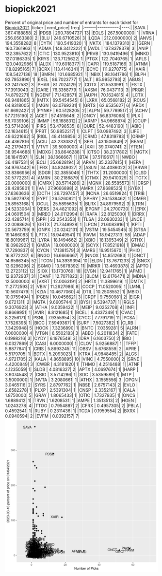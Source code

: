 # biopick2021
Percent of original price and number of entrants for each ticket for [Biopick2021](https://twitter.com/hashtag/Biopick2021)
|ticker |  nrml_price| freq|
|:------|-----------:|----:|
|SAVA   | 367.4188858|    2|
|PDSB   | 290.7894737|   13|
|EOLS   | 267.5000000|    1|
|VRNA   | 256.0563380|    2|
|BLU    | 249.6710526|    3|
|LQDA   | 212.0000000|    2|
|ANVS   | 194.3558282|    8|
|CYTK   | 190.5419320|    1|
|VKTX   | 184.1379310|    2|
|GERN   | 160.7361963|    1|
|ADMA   | 148.3412322|    1|
|AVDL   | 137.8378378|    3|
|ANIP   | 132.3957622|    1|
|CTIC   | 130.9523810|    1|
|PRVB   | 130.9419496|    1|
|MNKD   | 127.0186335|    1|
|KRYS   | 123.7125622|    1|
|PTGX   | 122.7040765|    1|
|APLS   | 120.0402986|    1|
|ALDX   | 119.6018377|    1|
|CAPR   | 119.5187166|    3|
|ATNM   | 118.8295165|    7|
|BCRX   | 113.4146341|    7|
|BCYC   | 111.9270775|    4|
|XAIR   | 108.5427136|   18|
|BMRN   | 101.6685921|    1|
|NBIX   |  98.1641786|    1|
|BLPH   |  92.7953890|    1|
|EXEL   |  86.7023777|    1|
|ALT    |  85.9952793|    2|
|ABUS   |  83.2417582|    3|
|PHAR   |  81.7024129|    2|
|CDTX   |  81.5533981|    1|
|FSTX   |  77.3913043|    2|
|DARE   |  76.3358779|    1|
|AXSM   |  76.0437113|    3|
|PRQR   |  74.8792271|    1|
|NGENF  |  71.1428571|    2|
|AUPH   |  70.1624815|    4|
|LCTX   |  69.9481865|    3|
|IMTX   |  69.5454545|    6|
|LXRX   |  65.0568182|    2|
|RCUS   |  64.8318005|    1|
|IMGN   |  63.0769231|    1|
|GRTS   |  62.6535627|    6|
|ARDX   |  61.6692427|    2|
|PYNKF  |  60.5128205|    2|
|ALPN   |  59.7769517|    2|
|ACHV   |  57.7215190|    2|
|ACET   |  57.4515648|    2|
|ONCY   |  56.8376068|    1|
|PLX    |  56.7039106|    2|
|IMMP   |  56.1688312|    2|
|ARMP   |  54.9668874|    2|
|OCUP   |  53.5714286|    1|
|PIRS   |  53.4798535|    8|
|QURE   |  52.4483190|    1|
|ABIO   |  52.1634615|    1|
|PPBT   |  50.9852217|    1|
|CLPT   |  50.0987492|    3|
|LIFE   |  49.6221662|    5|
|RIGL   |  48.4149856|    2|
|CRMD   |  47.8319783|    1|
|ORMP   |  46.4367816|    1|
|ACIU   |  43.2330827|    1|
|SEEL   |  43.1506849|    2|
|BEAM   |  42.2179437|    1|
|VTVT   |  39.5000000|    4|
|XXII   |  39.0740741|    2|
|YTEN   |  38.9544688|    1|
|MDXG   |  38.8646288|    1|
|CTSO   |  38.2317802|    1|
|MGTX   |  38.1841597|    1|
|SLN    |  38.1666667|    1|
|BTAI   |  37.5119617|    1|
|NWBO   |  36.4197531|    9|
|BCLI   |  35.6828194|    3|
|ARVN   |  35.2337815|    1|
|HEPA   |  34.9767442|    6|
|IFRX   |  34.8249027|    2|
|ASLN   |  34.4086022|    3|
|ARWR   |  33.8366956|    8|
|SDGR   |  32.3855046|    1|
|THTX   |  31.2000000|    1|
|CLSD   |  30.5772231|    4|
|AMRN   |  30.2186879|    1|
|CTMX   |  29.9410029|    3|
|TGTX   |  29.0000000|    8|
|CMRX   |  28.5714286|    2|
|MGNX   |  28.5585573|    1|
|CRSP   |  28.4285801|    1|
|IVA    |  27.9666898|    2|
|AMRX   |  27.8688525|    1|
|SYBX   |  27.6363636|    2|
|DCTH   |  26.7297457|    3|
|NCNA   |  26.6519824|    1|
|TRIB   |  26.5927978|    1|
|EYPT   |  26.5260821|    1|
|SPHRY  |  26.1538462|    1|
|OMER   |  25.8953168|    1|
|OCUL   |  25.5895635|    1|
|BLRX   |  24.8979592|    3|
|LTRN   |  24.5233064|    1|
|XERS   |  24.4821092|    8|
|EPGNF  |  24.2700730|    1|
|EPIX   |  24.0601504|    3|
|MREO   |  24.0112994|    8|
|RAFA   |  22.8125000|    1|
|DRRX   |  22.4285714|    1|
|SPPI   |  22.2543353|    1|
|TLSA   |  22.0930233|    1|
|JNCE   |  22.0088626|    1|
|GRTX   |  21.7348928|    1|
|LPCN   |  21.6083916|    1|
|KPTI   |  20.5673759|    9|
|GNPX   |  20.0242131|    3|
|VSTM   |  19.5454545|    3|
|STSA   |  19.1466083|    1|
|LPTX   |  18.9449541|   11|
|PAVM   |  18.9427313|   58|
|ADAP   |  18.8019967|   12|
|LYRA   |  18.1494662|    2|
|XBIO   |  18.1395349|    2|
|GTHX   |  18.0962922|    1|
|GMDA   |  18.0000000|    3|
|SCYX   |  17.8521618|    1|
|DMAC   |  17.7290837|    6|
|CYCN   |  17.1381579|    3|
|AMRS   |  16.9515670|    1|
|PHIO   |  16.8772237|    6|
|BNGO   |  16.6666667|    7|
|NNOX   |  14.8512683|    1|
|ONCT   |  14.6586345|   52|
|TCON   |  14.3939394|   10|
|ELDN   |  13.7671233|    2|
|SNGX   |  13.6296296|    2|
|SGMO   |  13.5678392|   11|
|MRKR   |  13.4693878|    2|
|APTO   |  13.2723112|   12|
|SIOX   |  13.1730769|   18|
|EVGN   |  12.9411765|    1|
|AFMD   |  12.9372937|   31|
|CANF   |  12.7071823|    2|
|BLCM   |  12.6176471|    2|
|MDNA   |  12.5000000|    6|
|VXRT   |  12.0063191|    2|
|HRTX   |  11.3899619|    1|
|DMTK   |  11.2772593|    2|
|VBIV   |  11.2627986|    8|
|COCP   |  11.0520095|    1|
|LMNL   |  10.5607479|    1|
|KZIA   |  10.4677060|    4|
|DTIL   |  10.2508552|    1|
|MBIO   |  10.0759494|    1|
|PGEN   |  10.0456621|    3|
|CRDF   |   9.7560981|    2|
|EIGR   |   9.6721311|    2|
|MGTA   |   9.6605744|    3|
|BYSI   |   9.5394737|    1|
|RGLS   |   9.3076923|    3|
|ATHA   |   9.0359422|    1|
|MEIP   |   9.0252708|    4|
|INFI   |   8.8669951|    1|
|AVIR   |   8.8121685|    1|
|BCEL   |   8.4337349|    1|
|CVAC   |   8.2256171|    1|
|PSNL   |   7.9355954|    3|
|CYCC   |   7.7791719|   11|
|PCSA   |   7.7526395|    1|
|BIOC   |   7.5949367|    1|
|SURF   |   7.5027382|    1|
|CLRB   |   7.3429948|    5|
|HOOK   |   7.3236890|    1|
|BNTC   |   7.0359281|    5|
|ALRN   |   7.0000000|    4|
|VTGN   |   6.5502183|    3|
|ABEO   |   6.2011834|    2|
|FATE   |   6.1998216|    3|
|CYDY   |   6.1976549|    3|
|IDRA   |   6.1603750|    2|
|IBIO   |   6.0327869|    2|
|CASI   |   6.0000000|    1|
|CLOV   |   5.9256887|    1|
|TFFP   |   5.8877841|    1|
|CRIS   |   5.8693245|   11|
|OBSV   |   5.6768559|    2|
|APRE   |   5.5179705|    1|
|BDTX   |   5.2093023|    1|
|KTRA   |   4.9848485|    2|
|ALGS   |   4.9721705|    2|
|KALA   |   4.8658895|   10|
|VINC   |   4.7550000|    2|
|SRNE   |   4.4200849|    3|
|CWBR   |   4.3181820|    1|
|THMO   |   4.2516488|    1|
|ATNF   |   4.1235059|    1|
|SLDB   |   4.0816327|    2|
|APTX   |   4.0697674|    1|
|HARP   |   3.9074548|    2|
|CBIO   |   3.5714286|    1|
|SDC    |   3.5359589|    1|
|MTP    |   3.5000000|    1|
|NVTA   |   3.2080661|    1|
|ATHX   |   3.1555556|    3|
|OPGN   |   3.0465116|    2|
|SYRS   |   2.8797762|    1|
|NBSE   |   2.6757143|    2|
|EVLO   |   2.6582278|    1|
|PLXP   |   2.5391304|    1|
|CNSP   |   2.3352167|    1|
|CALA   |   1.8750000|    5|
|GRAY   |   1.8065433|    1|
|OTIC   |   1.7327935|    1|
|ONCS   |   1.6889412|    1|
|TRVN   |   1.6208531|    1|
|AMPE   |   1.3513513|    2|
|HGEN   |   1.0243278|    4|
|TTOO   |   0.7954887|    2|
|CFRX   |   0.4957305|    2|
|PBLA   |   0.4592541|    1|
|RUBY   |   0.2311436|    1|
|TCDA   |   0.1959554|    2|
|BXRX   |   0.0940594|    2|
|EVFM   |   0.0392157|    7|
![retvspicks](biopicks.png?raw=true)
